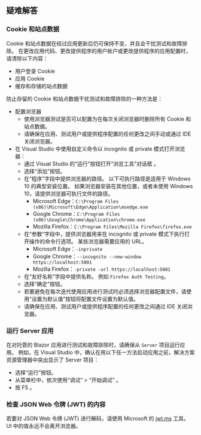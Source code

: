 ## <a name="troubleshoot"></a>疑难解答

### <a name="cookies-and-site-data"></a>Cookie 和站点数据

Cookie 和站点数据在经过应用更新后仍可保持不变，并且会干扰测试和故障排除。 在更改应用代码、更改提供程序的用户帐户或更改提供程序的应用配置时，请清除以下内容：

* 用户登录 Cookie
* 应用 Cookie
* 缓存和存储的站点数据

防止存留的 Cookie 和站点数据干扰测试和故障排除的一种方法是：

* 配置浏览器
  * 使用浏览器测试是否可以配置为在每次关闭浏览器时删除所有 Cookie 和站点数据。
  * 请确保在应用、测试用户或提供程序配置的任何更改之间手动或通过 IDE 关闭浏览器。
* 在 Visual Studio 中使用自定义命令以 incognito 或 private 模式打开浏览器：
  * 通过 Visual Studio 的“运行”按钮打开“浏览工具”对话框 。
  * 选择“添加”按钮。
  * 在“程序”字段中提供浏览器的路径。 以下可执行路径是适用于 Windows 10 的典型安装位置。 如果浏览器安装在其他位置，或者未使用 Windows 10，请提供浏览器可执行文件的路径。
    * Microsoft Edge：`C:\Program Files (x86)\Microsoft\Edge\Application\msedge.exe`
    * Google Chrome：`C:\Program Files (x86)\Google\Chrome\Application\chrome.exe`
    * Mozilla Firefox：`C:\Program Files\Mozilla Firefox\firefox.exe`
  * 在“参数”字段中，提供浏览器用来在 incognito 或 private 模式下执行打开操作的命令行选项。 某些浏览器需要应用的 URL。
    * Microsoft Edge：`-inprivate`
    * Google Chrome：`--incognito --new-window https://localhost:5001`
    * Mozilla Firefox：`-private -url https://localhost:5001`
  * 在“友好名称”字段中提供名称。 例如 `Firefox Auth Testing`。
  * 选择“确定”按钮。
  * 若要避免在每次迭代使用应用进行测试时必须选择浏览器配置文件，请使用“设置为默认值”按钮将配置文件设置为默认值。
  * 请确保在应用、测试用户或提供程序配置的任何更改之间通过 IDE 关闭浏览器。

### <a name="run-the-server-app"></a>运行 Server 应用

在对托管的 Blazor 应用进行测试和故障排除时，请确保从 `Server` 项目运行应用。 例如，在 Visual Studio 中，确认在用以下任一方法启动应用之前，解决方案资源管理器中突出显示了 Server 项目：

* 选择“运行”按钮。
* 从菜单栏中，依次使用“调试” > “开始调试” 。
* 按 F5 <kbd></kbd>。

### <a name="inspect-the-content-of-a-json-web-token-jwt"></a>检查 JSON Web 令牌 (JWT) 的内容

若要对 JSON Web 令牌 (JWT) 进行解码，请使用 Microsoft 的 [jwt.ms](https://jwt.ms/) 工具。 UI 中的值永远不会离开浏览器。
